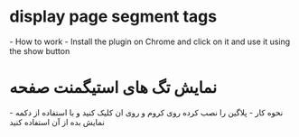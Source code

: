 <h1>display page segment tags</h1>
- How to work
 - Install the plugin on Chrome and click on it and use it using the show button

 <h1>نمایش تگ های استیگمنت صفحه</h1>
- نحوه کار
    - پلاگین را نصب کرده روی کروم و روی ان کلیک کنید و با استفاده از دکمه نمایش بده از آن استفاده کنید